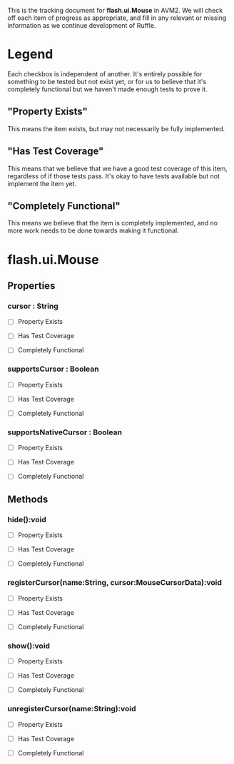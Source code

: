 This is the tracking document for **flash.ui.Mouse** in AVM2. We will check off each item of progress as appropriate, and fill in any relevant or missing information as we continue development of Ruffle.
# Legend

Each checkbox is independent of another. It's entirely possible for something to be tested but not exist yet, or for us to believe that it's completely functional but we haven't made enough tests to prove it.
## "Property Exists"

This means the item exists, but may not necessarily be fully implemented.
## "Has Test Coverage"

This means that we believe that we have a good test coverage of this item, regardless of if those tests pass. It's okay to have tests available but not implement the item yet.
## "Completely Functional"

This means we believe that the item is completely implemented, and no more work needs to be done towards making it functional.
# flash.ui.Mouse
## Properties
### cursor : String

* [ ] Property Exists

* [ ] Has Test Coverage

* [ ] Completely Functional


### supportsCursor : Boolean

* [ ] Property Exists

* [ ] Has Test Coverage

* [ ] Completely Functional


### supportsNativeCursor : Boolean

* [ ] Property Exists

* [ ] Has Test Coverage

* [ ] Completely Functional


## Methods
### hide():void

* [ ] Property Exists

* [ ] Has Test Coverage

* [ ] Completely Functional


### registerCursor(name:String, cursor:MouseCursorData):void

* [ ] Property Exists

* [ ] Has Test Coverage

* [ ] Completely Functional


### show():void

* [ ] Property Exists

* [ ] Has Test Coverage

* [ ] Completely Functional


### unregisterCursor(name:String):void

* [ ] Property Exists

* [ ] Has Test Coverage

* [ ] Completely Functional